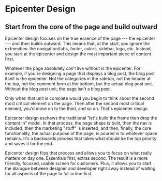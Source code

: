 Epicenter Design
================

Start from the core of the page and build outward
-------------------------------------------------

Epicenter design focuses on the true essence of the page --- the
epicenter --- and then builds outward. This means that, at the start,
you ignore the extremities: the navigation/tabs, footer, colors,
sidebar, logo, etc. Instead, you start at the epicenter and design the
most important piece of content first.

Whatever the page absolutely can\'t live without is the epicenter. For
example, if you\'re designing a page that displays a blog post, the blog
post itself is the epicenter. Not the categories in the sidebar, not the
header at the top, not the comment form at the bottom, but the actual
blog post unit. Without the blog post unit, the page isn\'t a blog post.

Only when that unit is complete would you begin to think about the
second most critical element on the page. Then after the second most
critical element, you\'d move on to the third, and so on. That\'s
epicenter design.

Epicenter design eschews the traditional \"let\'s build the frame then
drop the content in\" model. In that process, the page shape is built,
then the nav is included, then the marketing \"stuff\" is inserted, and
then, finally, the core functionality, the actual purpose of the page,
is poured in to whatever space remains. It\'s a backwards process that
takes what should be the top priority and saves it for the end.

Epicenter design flips that process and allows you to focus on what
really matters on day one. Essentials first, extras second. The result
is a more friendly, focused, usable screen for customers. Plus, it
allows you to start the dialogue between designer and developer right
away instead of waiting for all aspects of the page to fall in line
first.
